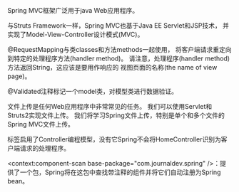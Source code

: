 Spring MVC框架广泛用于java Web应用程序。

与Struts Framework一样，Spring MVC也基于Java EE Servlet和JSP技术，
并实现了Model-View-Controller设计模式(MVC)。

@RequestMapping与类classes和方法methods一起使用，
将客户端请求重定向到特定的处理程序方法(handler method)。 
请注意，处理程序(handler method)方法返回String，这应该是要用作响应的
视图页面的名称(the name of view page)。

@Validated注释标记一个model类，对模型类进行数据验证。

文件上传是任何Web应用程序中非常常见的任务。 我们可以使用Servlet和Struts2实现文件上传。 我们将学习Spring文件上传，特别是单个和多个文件的Spring MVC文件上传。

<annotation-driven />标签启用了Controller编程模型，没有它Spring不会将HomeController识别为客户端请求的处理程序。

<context:component-scan base-package="com.journaldev.spring" />：提供了一个包，Spring将在这包中查找带注释的组件并将它们自动注册为Spring bean。


